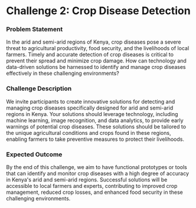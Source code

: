 # Challenge 2: Crop Disease Detection
### Problem Statement

In the arid and semi-arid regions of Kenya, crop diseases pose a severe threat to agricultural productivity, food security, and the livelihoods of local farmers. Timely and accurate detection of crop diseases is critical to prevent their spread and minimize crop damage. How can technology and data-driven solutions be harnessed to identify and manage crop diseases effectively in these challenging environments?

### Challenge Description

We invite participants to create innovative solutions for detecting and managing crop diseases specifically designed for arid and semi-arid regions in Kenya. Your solutions should leverage technology, including machine learning, image recognition, and data analytics, to provide early warnings of potential crop diseases. These solutions should be tailored to the unique agricultural conditions and crops found in these regions, enabling farmers to take preventive measures to protect their livelihoods.

### Expected Outcome

By the end of this challenge, we aim to have functional prototypes or tools that can identify and monitor crop diseases with a high degree of accuracy in Kenya's arid and semi-arid regions. Successful solutions will be accessible to local farmers and experts, contributing to improved crop management, reduced crop losses, and enhanced food security in these challenging environments.
